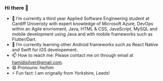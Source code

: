 ### Hi there 👋

- 🔭 I’m currently a third year Applied Software Engineering student at Cardiff Univeristy with expert knowledge of Microsoft Azure, DevOps within an Agile envrioment,  Java, HTML & CSS, JavaScript, MySQL and mobile development using Java and with mobile frameworks such as Flutter/Dart.
- 🌱 I’m currently learning other Android frameworks such as React Native and Swift for iOS developement.
- 📫 How to reach me: Please contact me on through email at hamidisilver@gmail.com.
- 😄 Pronouns: he/him
- ⚡ Fun fact: I am orignally from Yorkshire, Leeds!
